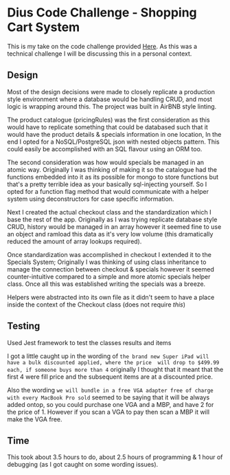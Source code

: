 # Dius Code Challenge - Shopping Cart System 
This is my take on the code challenge provided [Here](CodeChallenge.md). As this was a technical challenge I will be discussing this in a personal context.

## Design
Most of the design decisions were made to closely replicate a production style environment where a database would be handling
CRUD, and most logic is wrapping around this. The project was built in AirBNB style linting. 

The product catalogue (pricingRules) was the first consideration as this would have to replicate something that could be 
databased such that it would have the product details & specials information in one location, In the end I opted for a 
NoSQL/PostgreSQL json with nested objects pattern. This could easily be accomplished with an SQL flavour using an ORM too.

The second consideration was how would specials be managed in an atomic way. Originally I was thinking of making it so the 
catalogue had the functions embedded into it as its possible for mongo to store functions but that's a pretty terrible idea
as your basically sql-injecting yourself. So I opted for a function flag method that would communicate with a helper system
using deconstructors for case specific information.

Next I created the actual checkout class and the standardization which I base the rest of the app. Originally as I was trying
replicate database style CRUD, history would be managed in an array however it seemed fine to use an object and ramload this
data as it's very low volume (this dramatically reduced the amount of array lookups required).

Once standardization was accomplished in checkout I extended it to the Specials System; Originally I was thinking of using
class inheritance to manage the connection between checkout & specials however it seemed counter-intuitive compared to a 
simple and more atomic specials helper class. Once all this was established writing the specials was a breeze.

Helpers were abstracted into its own file as it didn't seem to have a place inside the context of the Checkout class
(does not require *this*)

## Testing
Used Jest framework to test the classes results and items

I got a little caught up in the wording of `the brand new Super iPad will have a bulk discounted applied, where the price 
will drop to $499.99 each, if someone buys more than 4` originally I thought that it meant that the first 4 were fill price
and the subsequent items are at a discounted price. 

Also the wording `we will bundle in a free VGA adapter free of charge with every MacBook Pro sold` seemed to be saying that
it will be always added ontop, so you could purchase one VGA and a MBP, and have 2 for the price of 1. However if you scan
a VGA to pay then scan a MBP it will make the VGA free.

## Time
This took about 3.5 hours to do, about 2.5 hours of programming & 1 hour of debugging (as I got caught on some wording 
issues).
